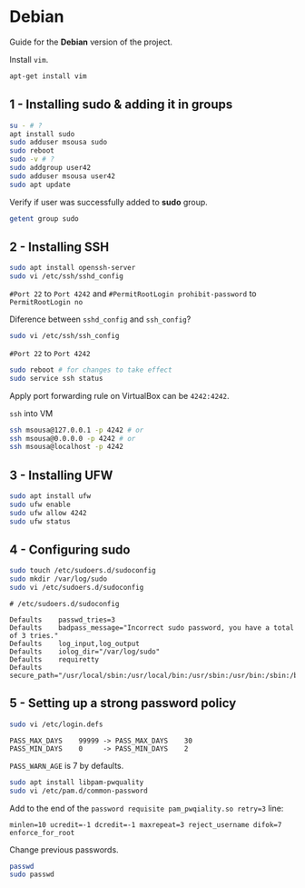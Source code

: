 # Debian

Guide for the **Debian** version of the project.

Install `vim`.

```bash
apt-get install vim
```

## 1 - Installing sudo & adding it in groups

```bash
su - # ?
apt install sudo
sudo adduser msousa sudo
sudo reboot
sudo -v # ?
sudo addgroup user42
sudo adduser msousa user42
sudo apt update
```

Verify if user was successfully added to **sudo** group.
```bash
getent group sudo
```

## 2 - Installing SSH

```bash
sudo apt install openssh-server
sudo vi /etc/ssh/sshd_config
```

`#Port 22` to `Port 4242` and
`#PermitRootLogin prohibit-password` to `PermitRootLogin no` 

Diference between `sshd_config` and `ssh_config`?

```bash
sudo vi /etc/ssh/ssh_config
```
`#Port 22` to `Port 4242`

```bash
sudo reboot # for changes to take effect
sudo service ssh status
```
Apply port forwarding rule on VirtualBox can be `4242:4242`.

`ssh` into VM
```bash
ssh msousa@127.0.0.1 -p 4242 # or
ssh msousa@0.0.0.0 -p 4242 # or
ssh msousa@localhost -p 4242
```

## 3 - Installing UFW

```bash
sudo apt install ufw
sudo ufw enable
sudo ufw allow 4242
sudo ufw status
```

## 4 - Configuring sudo

```bash
sudo touch /etc/sudoers.d/sudoconfig
sudo mkdir /var/log/sudo
sudo vi /etc/sudoers.d/sudoconfig
```

`# /etc/sudoers.d/sudoconfig`

```
Defaults    passwd_tries=3
Defaults    badpass_message="Incorrect sudo password, you have a total of 3 tries."
Defaults    log_input,log_output 
Defaults    iolog_dir="/var/log/sudo"
Defaults    requiretty
Defaults    secure_path="/usr/local/sbin:/usr/local/bin:/usr/sbin:/usr/bin:/sbin:/bin:/snap/bin"
```

## 5 - Setting up a strong password policy

```bash
sudo vi /etc/login.defs
```

```
PASS_MAX_DAYS    99999 -> PASS_MAX_DAYS    30
PASS_MIN_DAYS    0     -> PASS_MIN_DAYS    2
```

`PASS_WARN_AGE` is 7 by defaults.

```bash
sudo apt install libpam-pwquality
sudo vi /etc/pam.d/common-password
```

Add to the end of the `password requisite pam_pwqiality.so retry=3` line:

```
minlen=10 ucredit=-1 dcredit=-1 maxrepeat=3 reject_username difok=7 enforce_for_root
```

Change previous passwords.

```bash
passwd
sudo passwd
```





